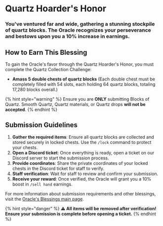 # Quartz Hoarder's Honor

### You've ventured far and wide, gathering a stunning stockpile of quartz blocks. The Oracle recognizes your perseverance and bestows upon you a 10% increase in earnings.

## How to Earn This Blessing

To gain the Oracle's favor through the Quartz Hoarder's Honor, you must complete the Quartz Collection Challenge:

- **Amass 5 double chests of quartz blocks** (Each double chest must be completely filled with 54 slots, each holding 64 quartz blocks, totaling 17,280 blocks overall.)

{% hint style="warning" %}
Ensure you are **ONLY** submitting Blocks of Quartz. Smooth Quartz, Quartz materials, or Quartz drops **will not be accepted**.
{% endhint %}

## Submission Guidelines

1. **Gather the required items**: Ensure all quartz blocks are collected and stored securely in locked chests. Use the `/lock` command to protect your chests.
2. **Open a Discord ticket**: Once everything is ready, open a ticket on our Discord server to start the submission process.
3. **Provide coordinates**: Share the private coordinates of your locked chests in the Discord ticket for staff to verify.
4. **Staff verification**: Wait for staff to review and confirm your submission.
5. **Receive your reward**: Once verified, the Oracle will grant you a 10% boost in `/sell hand` earnings.

For more information about submission requirements and other blessings, visit the [Oracle's Blessings main page](../README.md).

{% hint style="danger" %}
**⚠️ All items will be removed after verification! Ensure your submission is complete before opening a ticket.**
{% endhint %}